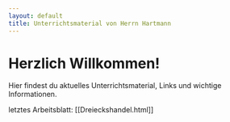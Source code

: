 ```yaml
---
layout: default
title: Unterrichtsmaterial von Herrn Hartmann
---
```


# Herzlich Willkommen!

Hier findest du aktuelles Unterrichtsmaterial, Links und wichtige Informationen. 



letztes Arbeitsblatt: [[Dreieckshandel.html]]

